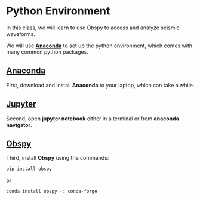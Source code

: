 # Python Environment

In this class, we will learn to use Obspy to access and analyze seismic waveforms. 

We will use **[Anaconda](https://www.anaconda.com/)** to set up the python environment, which comes with many common python packages.

## [Anaconda](https://www.anaconda.com/)

First, download and install **Anaconda** to your laptop, which can take a while.

## [Jupyter](https://jupyter.org/)

Second, open **jupyter notebook** either in a terminal or from **anaconda navigator**.

## [Obspy](https://docs.obspy.org/)

Third, install **Obspy** using the commands:
```bash
pip install obspy
```
or 
```bash
conda install obspy -c conda-forge
```
